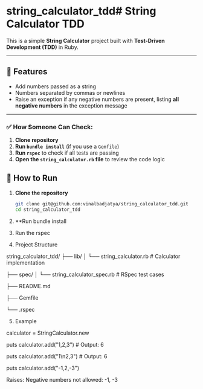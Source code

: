 # string_calculator_tdd# String Calculator TDD

This is a simple **String Calculator** project built with **Test-Driven Development (TDD)** in Ruby.

---

## 📌 Features

- Add numbers passed as a string
- Numbers separated by commas or newlines
- Raise an exception if any negative numbers are present, listing **all negative numbers** in the exception message

---

### ✅ How Someone Can Check:
1. **Clone  repository**
2. **Run `bundle install`** (if you use a `Gemfile`)
3. **Run `rspec`** to check if all tests are passing
4. **Open the `string_calculator.rb` file** to review the code logic

## 🚀 How to Run

1. **Clone the repository**
   ```bash
   git clone git@github.com:vinalbadjatya/string_calculator_tdd.git
   cd string_calculator_tdd

2. **Run bundle install

3. Run the rspec

4. Project Structure

string_calculator_tdd/
├── lib/
│   └── string_calculator.rb   # Calculator implementation


├── spec/
│   └── string_calculator_spec.rb  # RSpec test cases


├── README.md

├── Gemfile

└── .rspec

5. Example

calculator = StringCalculator.new

puts calculator.add("1,2,3")  # Output: 6

puts calculator.add("1\n2,3") # Output: 6

puts calculator.add("-1,2,-3")

Raises: Negative numbers not allowed: -1, -3
